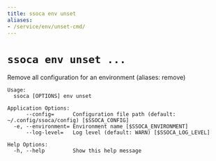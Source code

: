 ```yaml
---
title: ssoca env unset
aliases:
- /service/env/unset-cmd/
---
```


# `ssoca env unset ...`

Remove all configuration for an environment (aliases: remove)

    Usage:
      ssoca [OPTIONS] env unset
    
    Application Options:
          --config=      Configuration file path (default: ~/.config/ssoca/config) [$SSOCA_CONFIG]
      -e, --environment= Environment name [$SSOCA_ENVIRONMENT]
          --log-level=   Log level (default: WARN) [$SSOCA_LOG_LEVEL]
    
    Help Options:
      -h, --help         Show this help message
    
